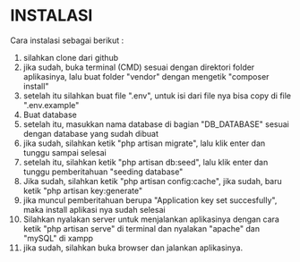 # INSTALASI

Cara instalasi sebagai berikut :
1. silahkan clone dari github
2. jika sudah, buka terminal (CMD) sesuai dengan direktori folder aplikasinya, lalu buat folder "vendor" dengan mengetik "composer install"
3. setelah itu silahkan buat file ".env", untuk isi dari file nya bisa copy di file ".env.example"
4. Buat database
5. setelah itu, masukkan nama database di bagian "DB_DATABASE" sesuai dengan database yang sudah dibuat
6. jika sudah, silahkan ketik "php artisan migrate", lalu klik enter dan tunggu sampai selesai
7. setelah itu, silahkan ketik "php artisan db:seed", lalu klik enter dan tunggu
pemberitahuan "seeding database"
8. Jika sudah, silahkan ketik "php artisan config:cache", jika sudah, baru ketik "php artisan key:generate"
9. jika muncul pemberitahuan berupa "Application key set succesfully", maka install aplikasi nya sudah selesai
10. Silahkan nyalakan server untuk menjalankan aplikasinya dengan cara ketik "php artisan serve" di terminal dan nyalakan "apache" dan "mySQL" di xampp
11. jika sudah, silahkan buka browser dan jalankan aplikasinya.